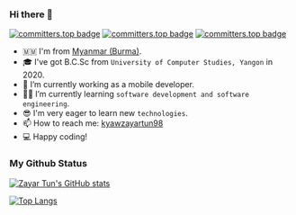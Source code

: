 ### Hi there 👋

<!-- [![GitHub followers](https://img.shields.io/github/followers/mixin27?style=social)](https://img.shields.io/github/followers/mixin27?style=social) -->

[![committers.top badge](https://user-badge.committers.top/myanmar/mixin27.svg)](https://user-badge.committers.top/myanmar/mixin27) [![committers.top badge](https://user-badge.committers.top/myanmar_public/mixin27.svg)](https://user-badge.committers.top/myanmar_public/mixin27) [![committers.top badge](https://user-badge.committers.top/myanmar_private/mixin27.svg)](https://user-badge.committers.top/myanmar_private/mixin27)

- 🇲🇲 I'm from [Myanmar (Burma)][country].
- 🎓 I've got B.C.Sc from `University of Computer Studies, Yangon` in 2020.
- 🏢 I’m currently working as a mobile developer.
- 👨‍💻 I’m currently learning `software development and software engineering`.
- 😎 I'm very eager to learn new `technologies`.
- 📫 How to reach me: [kyawzayartun98](https://twitter.com/kyawzayartun98)
- 💻 Happy coding!

<!-- [![kyawzayartun](https://github-readme-stats.vercel.app/api/pin/?username=mixin27&theme=blueberry&repo=kyawzayartun)](https://kyawzayartun.vercel.app/) -->

### My Github Status

<!-- https://github.com/anuraghazra/github-readme-stats -->

[![Zayar Tun's GitHub stats](https://github-readme-stats.vercel.app/api?username=mixin27&theme=blueberry&show_icons=true&locale=en)](https://github.com/mixin27)

[![Top Langs](https://github-readme-stats.vercel.app/api/top-langs/?username=mixin27&layout=compact&theme=blueberry)](https://github.com/mixin27)

[country]: https://en.wikipedia.org/wiki/Myanmar
